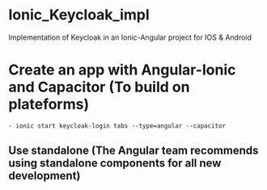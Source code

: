 # Ionic_Keycloak_impl
Implementation of Keycloak in an Ionic-Angular project for IOS &amp; Android

# Create an app with Angular-Ionic and Capacitor (To build on plateforms)
    - ionic start keycloak-login tabs --type=angular --capacitor
## Use standalone (The Angular team recommends using standalone components for all new development)

